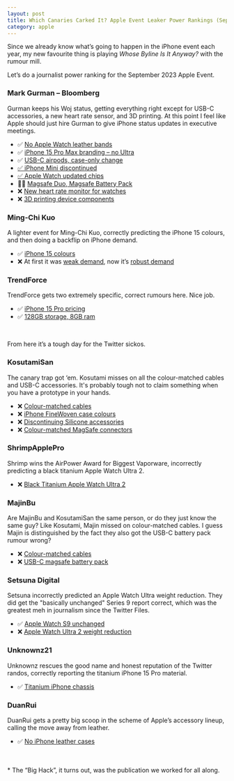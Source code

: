 ```yaml
---
layout: post
title: Which Canaries Carked It? Apple Event Leaker Power Rankings (September 2023)
category: apple
---
```


<div class="apple-event-power-rankings">
<p>Since we already know what’s going to happen in the iPhone event each year, my new favourite thing is playing <em>Whose Byline Is It Anyway?</em> with the rumour mill. </p>
<p>Let’s do a journalist power ranking for the September 2023 Apple Event.</p>
<h3 id="mark-gurman-bloomberg">Mark Gurman – Bloomberg</h3>
<p>Gurman keeps his Woj status, getting everything right except for USB-C accessories, a new heart rate sensor, and 3D printing. At this point I feel like Apple should just hire Gurman to give iPhone status updates in executive meetings.</p>
<ul>
<li>✅ <a href="https://twitter.com/markgurman/status/1698896989302501479?s=20">No Apple Watch leather bands</a></li>
<li>✅ <a href="https://www.macrumors.com/2023/09/08/no-iphone-15-ultra-says-gurman/">iPhone 15 Pro Max branding – no Ultra</a></li>
<li>✅ <a href="https://www.macrumors.com/2023/09/03/usb-c-airpods-pro-no-other-hardware-changes/">USB-C airpods, case-only change</a></li>
<li><a href="https://www.macrumors.com/2023/09/10/iphone-mini-might-be-discontinued-this-week/">✅ iPhone Mini discontinued</a></li>
<li><a href="https://www.macrumors.com/2023/05/08/apple-watch-series-9-updated-chip/">✅ Apple Watch updated chips</a></li>
<li>🤷‍♂️ <a href="https://www.macrumors.com/2023/09/09/multiple-usb-c-apple-accessories-planned/">Magsafe Duo, Magsafe Battery Pack</a></li>
<li>❌ <a href="https://www.macrumors.com/2023/09/08/series-9-and-ultra-2-to-feature-sensors-and-more/">New heart rate monitor for watches</a></li>
<li>❌ <a href="https://www.macrumors.com/2023/08/30/apple-3d-printing-device-components/">3D printing device components</a></li>
</ul>
<h3 id="ming-chi-kuo">Ming-Chi Kuo</h3>
<p>A lighter event for Ming-Chi Kuo, correctly predicting the iPhone 15 colours, and then doing a backflip on iPhone demand.</p>
<ul>
<li>✅ <a href="https://medium.com/@mingchikuo/iphone-15-updates-iphone-15更新-c54881749f0">iPhone 15 colours</a></li>
<li>❌ At first it was <a href="https://www.macrumors.com/2023/08/02/iphone-15-lower-demand-prediction/">weak demand</a>, now it’s <a href="https://www.macrumors.com/2023/09/17/kuo-iphone-15-pro-max-robust-demand/">robust demand</a></li>
</ul>
<h3 id="trendforce">TrendForce</h3>
<p>TrendForce gets two extremely specific, correct rumours here. Nice job.</p>
<ul>
<li>✅ <a href="https://www.macrumors.com/2023/09/07/iphone-15-pro-will-still-start-at-999-trendforce/">iPhone 15 Pro pricing</a></li>
<li>✅ <a href="https://www.macrumors.com/2023/09/07/iphone-15-pro-128gb-storage-8gb-ram-trendforce/">128GB storage, 8GB ram</a></li>
</ul>
<p><br/></p>
<p>From here it’s a tough day for the Twitter sickos.</p>
<h3 id="kosutamisan">KosutamiSan</h3>
<p>The canary trap got ‘em. Kosutami misses on all the colour-matched cables and USB-C accessories. It&#39;s probably tough not to claim something when you have a prototype in your hands.</p>
<ul>
<li>❌ <a href="https://twitter.com/KosutamiSan/status/1693554859004617077?s=20">Colour-matched cables</a></li>
<li>❌ <a href="https://twitter.com/KosutamiSan/status/1698153140527514029">iPhone FineWoven case colours</a></li>
<li>❌ <a href="https://www.macrumors.com/2023/09/10/apple-planning-to-discontinue-silicone-accessories/">Discontinuing Silicone accessories</a></li>
<li>❌ <a href="https://twitter.com/kosutamisan/status/1663497992559820800?s=61&amp;t=pNmwlEfvFEhKVJ6jAlckDQ">Colour-matched MagSafe connectors</a></li>
</ul>
<h3 id="shrimpapplepro">ShrimpApplePro</h3>
<p>Shrimp wins the AirPower Award for Biggest Vaporware, incorrectly predicting a black titanium Apple Watch Ultra 2.</p>
<ul>
<li>❌ <a href="https://twitter.com/VNchocoTaco/status/1686388137633918976">Black Titanium Apple Watch Ultra 2</a></li>
</ul>
<h3 id="majinbu">MajinBu</h3>
<p>Are MajinBu and KosutamiSan the same person, or do they just know the same guy? Like Kosutami, Majin missed on colour-matched cables. I guess Majin is distinguished by the fact they also got the USB-C battery pack rumour wrong?</p>
<ul>
<li>❌ <a href="https://twitter.com/MajinBuOfficial/status/1692959662901989695?s=20">Colour-matched cables</a></li>
<li>❌ <a href="https://twitter.com/MajinBuOfficial/status/1700859263034298647">USB-C magsafe battery pack</a></li>
</ul>
<h3 id="setsuna-digital">Setsuna Digital</h3>
<p>Setsuna incorrectly predicted an Apple Watch Ultra weight reduction. They did get the &quot;basically unchanged&quot; Series 9 report correct, which was the greatest meh in journalism since the Twitter Files.</p>
<ul>
<li>✅ <a href="https://www.macrumors.com/2023/08/04/apple-watch-series-9-basically-unchanged/">Apple Watch S9 unchanged</a></li>
<li>❌ <a href="https://www.macrumors.com/2023/07/24/apple-planning-to-reduce-apple-watch-ultra-weight/">Apple Watch Ultra 2 weight reduction</a></li>
</ul>
<h3 id="unknownz21">Unknownz21</h3>
<p>Unknownz rescues the good name and honest reputation of the Twitter randos, correctly reporting the titanium iPhone 15 Pro material.</p>
<ul>
<li>✅ <a href="https://twitter.com/URedditor/status/1635838525185695744">Titanium iPhone chassis</a></li>
</ul>
<h3 id="duanrui">DuanRui</h3>
<p>DuanRui gets a pretty big scoop in the scheme of Apple’s accessory lineup, calling the move away from leather.</p>
<ul>
<li>✅ <a href="https://twitter.com/duanrui1205/status/1692079099748212917">No iPhone leather cases</a></li>
</ul>
<p><br />
<br />
* The “Big Hack”, it turns out, was the publication we worked for all along.</p>
</div>